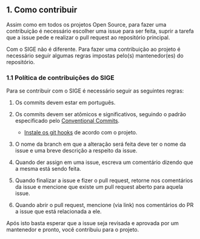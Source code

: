 ## 1. Como contribuir

Assim como em todos os projetos Open Source, para fazer uma contribuição é necessário escolher uma issue para ser feita, suprir a tarefa que a issue pede e realizar o pull request ao repositório principal.

Com o SIGE não é diferente. Para fazer uma contribuição ao projeto é necessário seguir algumas regras impostas pelo(s) mantenedor(es) do repositório.

### 1.1 Política de contribuições do SIGE

Para se contribuir com o SIGE é necessário seguir as seguintes regras:

1. Os commits devem estar em português.
2. Os commits devem ser atômicos e significativos, seguindo o padrão especificado pelo [Conventional Commits](conventional-commits.md).
    
    - [Instale os git hooks](instalar-git-hooks.md) de acordo com o projeto.
    
3. O nome da branch em que a alteração será feita deve ter o nome da issue e uma breve descrição a respeito da issue.
4. Quando der assign em uma issue, escreva um comentário dizendo que a mesma está sendo feita.
5. Quando finalizar a issue e fizer o pull request, retorne nos comentários da issue e mencione que existe um pull request aberto para aquela issue.
6. Quando abrir o pull request, mencione (via link) nos comentários do PR a issue que está relacionada a ele.

Após isto basta esperar que a issue seja revisada e aprovada por um mantenedor e pronto, você contribuiu para o projeto.